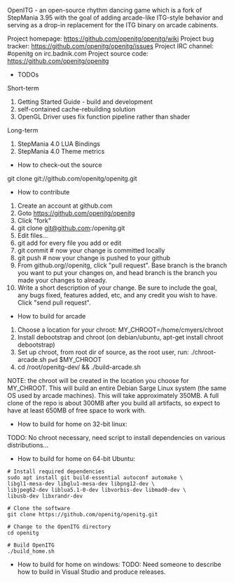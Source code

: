 
OpenITG - an open-source rhythm dancing game which is a fork of StepMania 3.95
with the goal of adding arcade-like ITG-style behavior and serving as a drop-in
replacement for the ITG binary on arcade cabinents.

Project homepage: https://github.com/openitg/openitg/wiki
Project bug tracker: https://github.com/openitg/openitg/issues
Project IRC channel: #openitg on irc.badnik.com
Project source code: https://github.com/openitg/openitg

* TODOs

Short-term
1. Getting Started Guide - build and development
2. self-contained cache-rebuilding solution
3. OpenGL Driver uses fix function pipeline rather than shader

Long-term
1. StepMania 4.0 LUA Bindings
2. StepMania 4.0 Theme metrics


* How to check-out the source

git clone git://github.com/openitg/openitg.git

* How to contribute

1. Create an account at github.com
2. Goto https://github.com/openitg/openitg
3. Click "fork"
4. git clone git@github.com:<username>/openitg.git
5. Edit files...
6. git add <filename> for every file you add or edit
7. git commit # now your change is committed locally
8. git push # now your change is pushed to your github
9. From github.org/<username>/openitg, click "pull request".  Base branch is the
branch you want to put your changes on, and head branch is the branch you made
your changes to already.
10. Write a short description of your change.  Be sure to include the goal, any
bugs fixed, features added, etc, and any credit you wish to have.  Click "send
pull request".

* How to build for arcade

1. Choose a location for your chroot:  MY_CHROOT=/home/cmyers/chroot
2. Install debootstrap and chroot (on debian/ubuntu, apt-get install chroot debootstrap)
3. Set up chroot, from root dir of source, as the root user, run: ./chroot-arcade.sh `pwd` $MY_CHROOT
4. cd /root/openitg-dev/ && ./build-arcade.sh

NOTE: the chroot will be created in the location you choose for MY_CHROOT.  This
will build an entire Debian Sarge Linux system (the same OS used by arcade
machines).  This will take approximately 350MB.  A full clone of the repo is
about 300MB after you build all artifacts, so expect to have at least 650MB of
free space to work with.

* How to build for home on 32-bit linux:

TODO: No chroot necessary, need script to install dependencies on various
distributions...

* How to build for home on 64-bit Ubuntu:
```shell
# Install required dependencies
sudo apt install git build-essential autoconf automake \
libgl1-mesa-dev libglu1-mesa-dev libpng12-dev \
libjpeg62-dev liblua5.1-0-dev libvorbis-dev libmad0-dev \
libusb-dev libxrandr-dev

# Clone the software
git clone https://github.com/openitg/openitg.git

# Change to the OpenITG directory
cd openitg

# Build OpenITG
./build_home.sh
```


* How to build for home on windows:
TODO: Need someone to describe how to build in Visual Studio and produce
releases.

